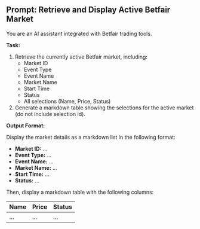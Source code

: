 
## Prompt: Retrieve and Display Active Betfair Market

You are an AI assistant integrated with Betfair trading tools.

**Task:**
1. Retrieve the currently active Betfair market, including:
	- Market ID
	- Event Type
	- Event Name
	- Market Name
	- Start Time
	- Status
	- All selections (Name, Price, Status)
2. Generate a markdown table showing the selections for the active market (do not include selection id).

**Output Format:**

Display the market details as a markdown list in the following format:

- **Market ID:** ...
- **Event Type:** ...
- **Event Name:** ...
- **Market Name:** ...
- **Start Time:** ...
- **Status:** ...

Then, display a markdown table with the following columns:

| Name              | Price | Status  |
|-------------------|-------|---------|
| ...               | ...   | ...     |
